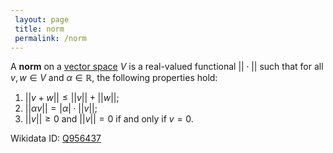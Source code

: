 ```yaml
---
 layout: page
 title: norm
 permalink: /norm
---
```

A **norm** on a [vector space](https://defsmath.github.io/DefsMath/vector_space) $V$ is a real-valued functional $||\cdot||$ such that for all $v,w \in V$ and $\alpha \in \mathbb R$, the following properties hold:
1. $||v+w|| \leq ||v|| + ||w||$;
2. $||\alpha v|| = |\alpha| \cdot ||v||$;
3. $||v|| \geq 0$ and $||v|| = 0$ if and only if $v=0$.

Wikidata ID: [Q956437](https://www.wikidata.org/wiki/Q956437)